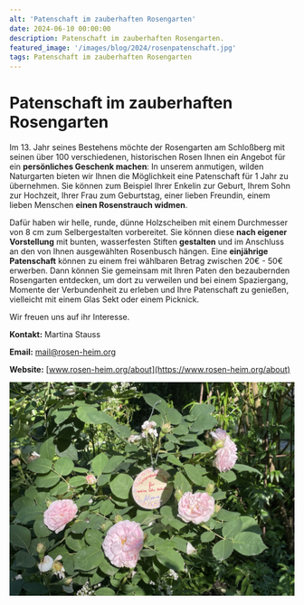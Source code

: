 ```yaml
---
alt: 'Patenschaft im zauberhaften Rosengarten'
date: 2024-06-10 00:00:00
description: Patenschaft im zauberhaften Rosengarten. 
featured_image: '/images/blog/2024/rosenpatenschaft.jpg'
tags: Patenschaft im zauberhaften Rosengarten
---
```


# Patenschaft im zauberhaften Rosengarten

Im 13. Jahr seines Bestehens möchte der Rosengarten am Schloßberg mit seinen über 100 verschiedenen, historischen Rosen Ihnen ein Angebot für ein **persönliches Geschenk machen**:
In unserem anmutigen, wilden Naturgarten bieten wir Ihnen die Möglichkeit eine Patenschaft für 1 Jahr zu übernehmen. Sie können zum Beispiel Ihrer Enkelin zur Geburt, Ihrem Sohn zur Hochzeit, Ihrer Frau zum Geburtstag, einer lieben Freundin, einem lieben Menschen **einen Rosenstrauch widmen**. 

Dafür haben wir helle, runde, dünne Holzscheiben mit einem Durchmesser von 8 cm zum Selbergestalten vorbereitet. Sie können diese **nach eigener Vorstellung** mit bunten, wasserfesten Stiften **gestalten** und im Anschluss an den von Ihnen ausgewählten Rosenbusch hängen. Eine **einjährige Patenschaft** können zu einem frei wählbaren Betrag zwischen 20€ - 50€ erwerben.
Dann können Sie gemeinsam mit Ihren Paten den bezaubernden Rosengarten entdecken, um dort zu verweilen und bei einem Spaziergang, Momente der Verbundenheit zu erleben und Ihre Patenschaft zu genießen, vielleicht mit einem Glas Sekt oder einem Picknick.

Wir freuen uns auf ihr Interesse.

**Kontakt:**
Martina Stauss

**Email:** mail@rosen-heim.org

**Website:** [www.rosen-heim.org/about](https://www.rosen-heim.org/about)


![Rosenpatenschaft](/images/blog/2024/rosenpatenschaft.jpg)
